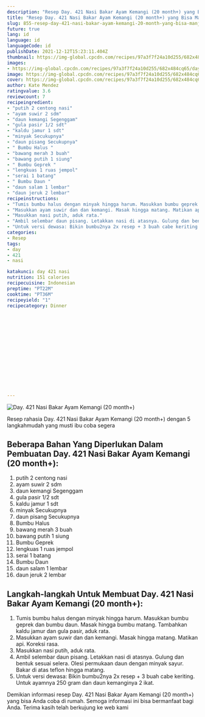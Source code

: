 ```yaml
---
description: "Resep Day. 421 Nasi Bakar Ayam Kemangi (20 month+) yang Bisa Manjain Lidah"
title: "Resep Day. 421 Nasi Bakar Ayam Kemangi (20 month+) yang Bisa Manjain Lidah"
slug: 855-resep-day-421-nasi-bakar-ayam-kemangi-20-month-yang-bisa-manjain-lidah
future: true
lang: id
language: id
languageCode: id
publishDate: 2021-12-12T15:23:11.404Z 
thumbnail: https://img-global.cpcdn.com/recipes/97a3f7f24a10d255/682x484cq65/day-421-nasi-bakar-ayam-kemangi-20-month-foto-resep-utama.webp
images:
- https://img-global.cpcdn.com/recipes/97a3f7f24a10d255/682x484cq65/day-421-nasi-bakar-ayam-kemangi-20-month-foto-resep-utama.webp
image: https://img-global.cpcdn.com/recipes/97a3f7f24a10d255/682x484cq65/day-421-nasi-bakar-ayam-kemangi-20-month-foto-resep-utama.webp
cover: https://img-global.cpcdn.com/recipes/97a3f7f24a10d255/682x484cq65/day-421-nasi-bakar-ayam-kemangi-20-month-foto-resep-utama.webp
author: Kate Mendez
ratingvalue: 3.6
reviewcount: 7
recipeingredient:
- "putih 2 centong nasi"
- "ayam suwir 2 sdm"
- "daun kemangi Segenggam"
- "gula pasir 1/2 sdt"
- "kaldu jamur 1 sdt"
- "minyak Secukupnya"
- "daun pisang Secukupnya"
- " Bumbu Halus "
- "bawang merah 3 buah"
- "bawang putih 1 siung"
- " Bumbu Geprek "
- "lengkuas 1 ruas jempol"
- "serai 1 batang"
- " Bumbu Daun "
- "daun salam 1 lembar"
- "daun jeruk 2 lembar"
recipeinstructions:
- "Tumis bumbu halus dengan minyak hingga harum. Masukkan bumbu geprek dan bumbu daun. Masak hingga bumbu matang. Tambahkan kaldu jamur dan gula pasir, aduk rata."
- "Masukkan ayam suwir dan dan kemangi. Masak hingga matang. Matikan api. Koreksi rasa."
- "Masukkan nasi putih, aduk rata."
- "Ambil selembar daun pisang. Letakkan nasi di atasnya. Gulung dan bentuk sesuai selera. Olesi permukaan daun dengan minyak sayur. Bakar di atas teflon hingga matang."
- "Untuk versi dewasa: Bikin bumbu2nya 2x resep + 3 buah cabe keriting. Untuk ayamnya 250 gram dan daun kemanginya 2 ikat."
categories:
- Resep
tags:
- day
- 421
- nasi

katakunci: day 421 nasi 
nutrition: 151 calories
recipecuisine: Indonesian
preptime: "PT22M"
cooktime: "PT36M"
recipeyield: "1"
recipecategory: Dinner


     
    
    
    
    
    
    
    
    
    
    
      
    
---
```



![Day. 421 Nasi Bakar Ayam Kemangi (20 month+)](https://img-global.cpcdn.com/recipes/97a3f7f24a10d255/682x484cq65/day-421-nasi-bakar-ayam-kemangi-20-month-foto-resep-utama.webp)

Resep rahasia Day. 421 Nasi Bakar Ayam Kemangi (20 month+)    dengan 5 langkahmudah yang musti ibu coba segera

<!--inarticleads1-->

## Beberapa Bahan Yang Diperlukan Dalam Pembuatan Day. 421 Nasi Bakar Ayam Kemangi (20 month+):

1. putih 2 centong nasi
1. ayam suwir 2 sdm
1. daun kemangi Segenggam
1. gula pasir 1/2 sdt
1. kaldu jamur 1 sdt
1. minyak Secukupnya
1. daun pisang Secukupnya
1.  Bumbu Halus 
1. bawang merah 3 buah
1. bawang putih 1 siung
1.  Bumbu Geprek 
1. lengkuas 1 ruas jempol
1. serai 1 batang
1.  Bumbu Daun 
1. daun salam 1 lembar
1. daun jeruk 2 lembar



<!--inarticleads2-->

## Langkah-langkah Untuk Membuat Day. 421 Nasi Bakar Ayam Kemangi (20 month+):

1. Tumis bumbu halus dengan minyak hingga harum. Masukkan bumbu geprek dan bumbu daun. Masak hingga bumbu matang. Tambahkan kaldu jamur dan gula pasir, aduk rata.
1. Masukkan ayam suwir dan dan kemangi. Masak hingga matang. Matikan api. Koreksi rasa.
1. Masukkan nasi putih, aduk rata.
1. Ambil selembar daun pisang. Letakkan nasi di atasnya. Gulung dan bentuk sesuai selera. Olesi permukaan daun dengan minyak sayur. Bakar di atas teflon hingga matang.
1. Untuk versi dewasa: Bikin bumbu2nya 2x resep + 3 buah cabe keriting. Untuk ayamnya 250 gram dan daun kemanginya 2 ikat.




Demikian informasi  resep Day. 421 Nasi Bakar Ayam Kemangi (20 month+)   yang bisa Anda coba di rumah. Semoga informasi ini bisa bermanfaat bagi Anda. Terima kasih telah berkujung ke web kami
